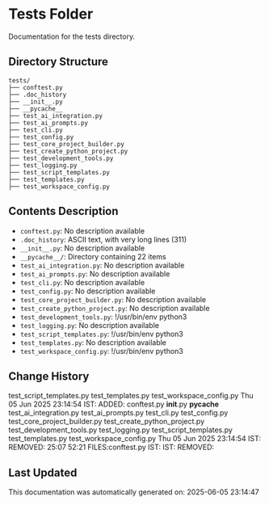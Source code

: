 <!-- filepath: /home/michaelnewham/Projects/create_python_project/tests/aboutthisfolder.md -->
# Tests Folder

Documentation for the tests directory.

## Directory Structure

```
tests/
├── conftest.py
├── .doc_history
├── __init__.py
├── __pycache__
├── test_ai_integration.py
├── test_ai_prompts.py
├── test_cli.py
├── test_config.py
├── test_core_project_builder.py
├── test_create_python_project.py
├── test_development_tools.py
├── test_logging.py
├── test_script_templates.py
├── test_templates.py
├── test_workspace_config.py
```

## Contents Description

- `conftest.py`: No description available
- `.doc_history`: ASCII text, with very long lines (311)
- `__init__.py`: No description available
- `__pycache__/`: Directory containing 22 items
- `test_ai_integration.py`: No description available
- `test_ai_prompts.py`: No description available
- `test_cli.py`: No description available
- `test_config.py`: No description available
- `test_core_project_builder.py`: No description available
- `test_create_python_project.py`: No description available
- `test_development_tools.py`: !/usr/bin/env python3
- `test_logging.py`: No description available
- `test_script_templates.py`: !/usr/bin/env python3
- `test_templates.py`: No description available
- `test_workspace_config.py`: !/usr/bin/env python3

## Change History

test_script_templates.py
test_templates.py
test_workspace_config.py
Thu 05 Jun 2025 23:14:54 IST: ADDED: conftest.py __init__.py __pycache__ test_ai_integration.py test_ai_prompts.py test_cli.py test_config.py test_core_project_builder.py test_create_python_project.py test_development_tools.py test_logging.py test_script_templates.py test_templates.py test_workspace_config.py 
Thu 05 Jun 2025 23:14:54 IST: REMOVED:  25:07 52:21 FILES:conftest.py IST: IST: REMOVED: 

## Last Updated

This documentation was automatically generated on: 2025-06-05 23:14:47
